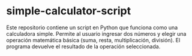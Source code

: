# simple-calculator-script

Este repositorio contiene un script en Python que funciona como una calculadora simple. Permite al usuario ingresar dos números y elegir una operación matemática básica (suma, resta, multiplicación, división). El programa devuelve el resultado de la operación seleccionada.
